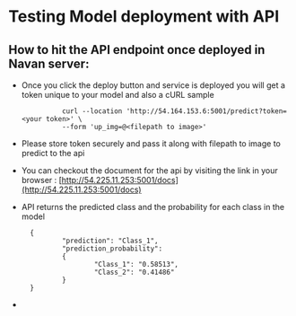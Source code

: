 # Testing Model deployment with API

## How to hit the API endpoint once deployed in Navan server:

- Once you click the deploy button and service is deployed you will get a token unique to your model and also a cURL sample

                curl --location 'http://54.164.153.6:5001/predict?token=<your token>' \
                --form 'up_img=@<filepath to image>'
- Please store token securely and pass it along with filepath to image to predict to the api
- You can checkout the document for the api by visiting the link in your browser : [http://54.225.11.253:5001/docs](http://54.225.11.253:5001/docs)
- API returns the predicted class and the probability for each class in the model

        {
                "prediction": "Class_1",
                "prediction_probability": 
                {
                        "Class_1": "0.58513",
                        "Class_2": "0.41486"
                }
        }
- 